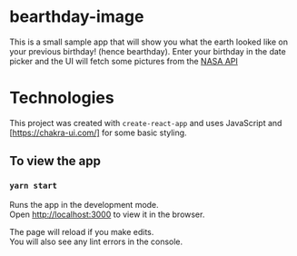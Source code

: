 # bearthday-image

This is a small sample app that will show you what the earth looked like on your previous birthday! (hence bearthday). Enter your birthday in the date picker and the UI will fetch some pictures from the [NASA API](https://epic.gsfc.nasa.gov/about/api)

# Technologies

This project was created with `create-react-app` and uses JavaScript and [https://chakra-ui.com/] for some basic styling.


## To view the app

### `yarn start`

Runs the app in the development mode.<br>
Open [http://localhost:3000](http://localhost:3000) to view it in the browser.

The page will reload if you make edits.<br>
You will also see any lint errors in the console.
